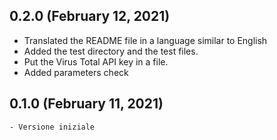 ## 0.2.0 (February 12, 2021)
  - Translated the README file in a language similar to English
  - Added the test directory and the test files. 
  - Put the Virus Total API key in a file.
  - Added parameters check

## 0.1.0 (February 11, 2021)
    - Versione iniziale
